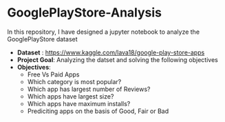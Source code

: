 # GooglePlayStore-Analysis
In this repository, I have designed a jupyter notebook to analyze the GooglePlayStore dataset
* **Dataset** : https://www.kaggle.com/lava18/google-play-store-apps
* **Project Goal**: Analyzing the datset and solving the following objectives
* **Objectives**: 
  * Free Vs Paid Apps
  * Which category is most popular?
  * Which app has largest number of Reviews?
  * Which apps have largest size?
  * Which apps have maximum installs?
  * Prediciting apps on the basis of Good, Fair or Bad
